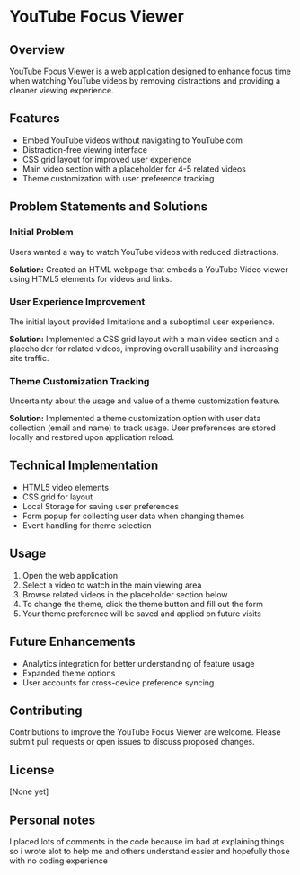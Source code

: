 # YouTube Focus Viewer

## Overview
YouTube Focus Viewer is a web application designed to enhance focus time when watching YouTube videos by removing distractions and providing a cleaner viewing experience.

## Features
- Embed YouTube videos without navigating to YouTube.com
- Distraction-free viewing interface  
- CSS grid layout for improved user experience
- Main video section with a placeholder for 4-5 related videos
- Theme customization with user preference tracking

## Problem Statements and Solutions

### Initial Problem
Users wanted a way to watch YouTube videos with reduced distractions.

**Solution:** Created an HTML webpage that embeds a YouTube Video viewer using HTML5 elements for videos and links.

### User Experience Improvement  
The initial layout provided limitations and a suboptimal user experience.

**Solution:** Implemented a CSS grid layout with a main video section and a placeholder for related videos, improving overall usability and increasing site traffic.

### Theme Customization Tracking
Uncertainty about the usage and value of a theme customization feature.

**Solution:** Implemented a theme customization option with user data collection (email and name) to track usage. User preferences are stored locally and restored upon application reload.

## Technical Implementation
- HTML5 video elements
- CSS grid for layout
- Local Storage for saving user preferences
- Form popup for collecting user data when changing themes  
- Event handling for theme selection

## Usage
1. Open the web application
2. Select a video to watch in the main viewing area
3. Browse related videos in the placeholder section below
4. To change the theme, click the theme button and fill out the form
5. Your theme preference will be saved and applied on future visits

## Future Enhancements
- Analytics integration for better understanding of feature usage
- Expanded theme options
- User accounts for cross-device preference syncing

## Contributing
Contributions to improve the YouTube Focus Viewer are welcome. Please submit pull requests or open issues to discuss proposed changes.

## License
[None yet]

## Personal notes
I placed lots of comments in the code because im bad at explaining things so i wrote alot to help me and others understand easier and hopefully those with no coding experience
